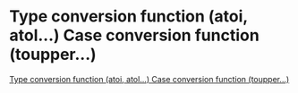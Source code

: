 # Type conversion function (atoi, atol...) Case conversion function (toupper...)
[Type conversion function (atoi, atol...) Case conversion function (toupper...)](https://aiwithcloud.com/2022/09/15/type_conversion_function_atoi_atol-_case_conversion_function_toupper/)